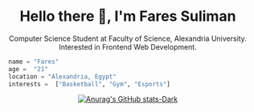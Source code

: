 <h1 align="center">Hello there 👋, I'm Fares Suliman</h1>
<p align="center">Computer Science Student at Faculty of Science, Alexandria University.
  <br>
  Interested in Frontend Web Development.
</p>


```python
  name = "Fares"
  age =  "21"
  location = "Alexandria, Egypt"
  interests =  ["Basketball", "Gym", "Esports"]
```

[<p align="center">![Anurag's GitHub stats-Dark](https://github-readme-stats.vercel.app/api?username=faressuliman&show_icons=true&theme=dark#gh-dark-mode-only)](https://github.com/anuraghazra/github-readme-stats#gh-dark-mode-only)</p>

